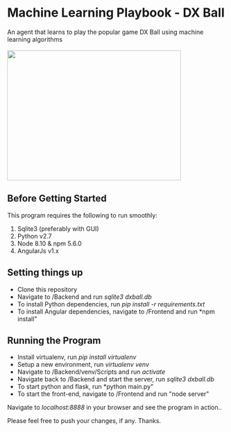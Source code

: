 # Machine Learning Playbook - DX Ball
An agent that learns to play the popular game DX Ball using machine learning algorithms<br></br>
<img src="https://media.giphy.com/media/dtt1g0H4Y1cnMEqJNE/giphy.gif" width="400" height="300"/>

## Before Getting Started
This program requires the following to run smoothly:
1. Sqlite3 (preferably with GUI)
2. Python v2.7
3. Node 8.10 & npm 5.6.0
4. AngularJs v1.x

## Setting things up
-   Clone this repository
-   Navigate to /Backend and run *sqlite3 dxball.db*
-   To install Python dependencies, run *pip install -r requirements.txt*
-   To install Angular dependencies, navigate to /Frontend and run *npm install"

## Running the Program
-   Install virtualenv, run *pip install virtualenv*
-   Setup a new environment, run *virtualenv venv*
-   Navigate to /Backend/venv/Scripts and run *activate*
-   Navigate back to /Backend and start the server, run *sqlite3 dxball.db*
-   To start python and flask, run *python main.py"
-   To start the front-end, navigate to /Frontend and run "node server"

Navigate to *localhost:8888* in your browser and see the program in action..

Please feel free to push your changes, if any. Thanks.
